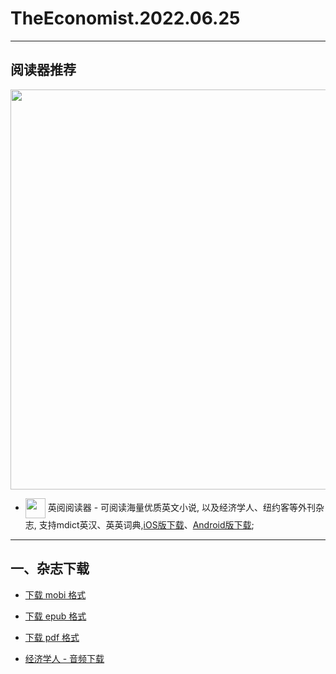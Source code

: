 # TheEconomist.2022.06.25
--------------
## 阅读器推荐
<a href="https://ereader.link/?utm_source=github&utm_medium=github&utm_campaign=github" target="_blank">
<img src="https://pic2.zhimg.com/v2-2158f25799daf1cc82b8c88286d58709_1440w.jpg" width="640px"/>
</a>

* <img align="center" src="https://ereader.link/images/ereader.png" width="32px" /> 英阅阅读器 - 可阅读海量优质英文小说, 以及经济学人、纽约客等外刊杂志, 支持mdict英汉、英英词典,[iOS版下载](https://apps.apple.com/cn/app/ereader-%E8%8B%B1%E9%98%85%E9%98%85%E8%AF%BB%E5%99%A8/id1558805880)、[Android版下载](https://ereader.link/apps/EReader-For-Android.apk);

---------------------
## 一、杂志下载
* [下载 mobi 格式](https://raw.githubusercontent.com/hehonghui/awesome-english-ebooks/master/01_economist/te_2022.06.25/TheEconomist.2022.06.25.mobi) 
* [下载 epub 格式](https://raw.githubusercontent.com/hehonghui/awesome-english-ebooks/master/01_economist/te_2022.06.25/TheEconomist.2022.06.25.epub)
* [下载 pdf 格式](https://raw.githubusercontent.com/hehonghui/awesome-english-ebooks/master/01_economist/te_2022.06.25/TheEconomist.2022.06.25.pdf)
    
* [经济学人 - 音频下载](https://github.com/hehonghui/awesome-english-ebooks/wiki/te_audios_2022)
    
